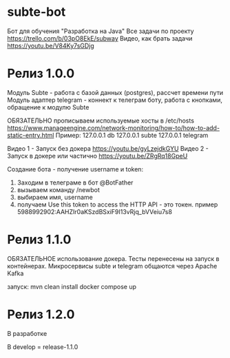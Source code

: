 # subte-bot

Бот для обучения "Разработка на Java"
Все задачи по проекту https://trello.com/b/03pO8EkE/subway
Видео, как брать задачи https://youtu.be/V84Ky7sGDjg

# Релиз 1.0.0
Модуль Subte - работа с базой данных (postgres), рассчет времени пути
Модуль адаптер telegram - коннект к телеграм боту, работа с кнопками, обращение к модулю Subte

ОБЯЗАТЕЛЬНО прописываем используемые хосты в /etc/hosts
https://www.manageengine.com/network-monitoring/how-to/how-to-add-static-entry.html
Пример:
127.0.0.1       db
127.0.0.1       subte
127.0.0.1       telegram

Видео 1 - Запуск без докера https://youtu.be/gyLzejdkGYU
Видео 2 - Запуск в докере или частично https://youtu.be/ZRgRq18GpeU

Создание бота - получение username и token:
1) Заходим в телеграме в бот @BotFather
2) вызываем команду /newbot
3) выбираем имя, username
4) получаем Use this token to access the HTTP API - это токен. пример 5988992902:AAHZIr0aKSzdBSxiF9I13vRjq_bVVeiu7s8

# Релиз 1.1.0

ОБЯЗАТЕЛЬНОЕ использование докера. Тесты перенесены на запуск в контейнерах. Микросервисы subte и telegram
общаются через Apache Kafka

запуск:
mvn clean install
docker compose up

# Релиз 1.2.0

В разработке

В develop = release-1.1.0
